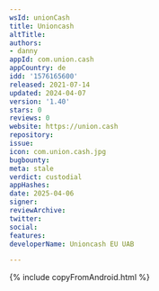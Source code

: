 ```yaml
---
wsId: unionCash
title: Unioncash
altTitle: 
authors:
- danny
appId: com.union.cash
appCountry: de
idd: '1576165600'
released: 2021-07-14
updated: 2024-04-07
version: '1.40'
stars: 0
reviews: 0
website: https://union.cash
repository: 
issue: 
icon: com.union.cash.jpg
bugbounty: 
meta: stale
verdict: custodial
appHashes: 
date: 2025-04-06
signer: 
reviewArchive: 
twitter: 
social: 
features: 
developerName: Unioncash EU UAB

---
```


{% include copyFromAndroid.html %}